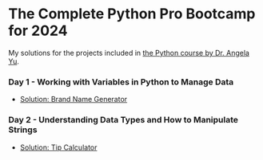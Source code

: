 # The Complete Python Pro Bootcamp for 2024

My solutions for the projects included in [the Python course by Dr. Angela Yu](https://www.udemy.com/course/100-days-of-code/).

### Day 1 - Working with Variables in Python to Manage Data
* [Solution: Brand Name Generator](day01)

### Day 2 - Understanding Data Types and How to Manipulate Strings
* [Solution: Tip Calculator](day02)
